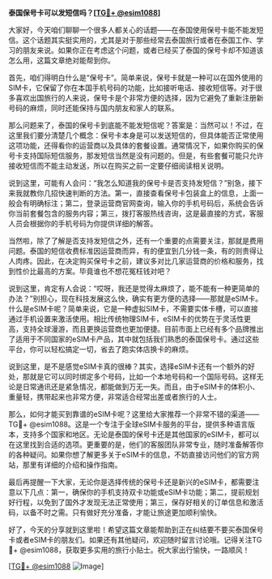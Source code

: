 **泰国保号卡可以发短信吗？[[TG💪+ @esim1088](https://t.me/s/esim1088)]**

大家好，今天咱们聊聊一个很多人都关心的话题——在泰国使用保号卡能不能发短信。这个话题其实挺实用的，尤其是对于那些经常去泰国旅行或者在泰国工作、学习的朋友来说。如果你正在考虑这个问题，或者已经买了泰国的保号卡却不知道该怎么用，这篇文章绝对能帮到你。

首先，咱们得明白什么是“保号卡”。简单来说，保号卡就是一种可以在国外使用的SIM卡，它保留了你在本国手机号码的功能，比如接听电话、接收短信等。对于很多喜欢出国旅行的人来说，保号卡是个非常方便的选择，因为它避免了重新注册新号码的麻烦，同时还能保持与国内朋友和家人的联系。

那么问题来了，泰国的保号卡到底能不能发短信呢？答案是：当然可以！不过，在这里我们要分清楚几个概念：保号卡本身是可以发送短信的，但具体能否正常使用这项功能，还得看你的运营商以及具体的套餐设置。通常情况下，如果你购买的保号卡支持国际短信服务，那发短信当然是没有问题的。但是，有些套餐可能只允许接收短信而不能主动发送，所以在购买之前一定要仔细阅读相关说明。

说到这里，可能有人会问：“我怎么知道我的保号卡是否支持发短信？”别急，接下来我就教你几招快速判断的方法。第一，直接查看保号卡包装盒上的信息，上面一般会有明确标注；第二，登录运营商官网查询，输入你的手机号码后，系统会告诉你当前套餐包含的服务内容；第三，拨打客服热线咨询，这是最直接的方式，客服人员会根据你的手机号码为你提供详细的解答。

当然啦，除了了解是否支持发短信之外，还有一个重要的点需要关注，那就是费用问题。泰国的短信收费标准因运营商而异，有的便宜到几分钱一条，有的则贵得让人肉疼。因此，在决定购买保号卡之前，建议多对比几家运营商的价格和服务，找到性价比最高的方案。毕竟谁也不想花冤枉钱对吧？

说到这里，肯定有人会说：“哎呀，我还是觉得太麻烦了，能不能有一种更简单的办法？”别担心，现在科技发展这么快，确实有更方便的选择——那就是eSIM卡。什么是eSIM卡呢？简单来说，它是一种虚拟SIM卡，不需要实体卡槽，可以直接通过手机设置来激活使用。相比传统物理SIM卡，eSIM卡的优势在于灵活性更高，支持全球漫游，而且更换运营商也更加便捷。目前市面上已经有多个品牌推出了适用于不同国家的eSIM卡产品，其中就包括我们熟悉的泰国保号卡。通过这些平台，你可以轻松搞定一切，省去了跑实体店换卡的麻烦。

说到这里，是不是感觉eSIM卡真的很棒？其实，选择eSIM卡还有一个额外的好处，那就是它可以同时绑定多个号码，比如一个本地号码和一个国际号码。这样无论是日常通讯还是紧急情况，都能做到万无一失。而且，由于eSIM卡的体积小、重量轻，携带起来也非常方便，非常适合经常出差或者旅行的人士。

那么，如何才能买到靠谱的eSIM卡呢？这里给大家推荐一个非常不错的渠道——TG💪+ @esim1088。这是一个专注于全球eSIM卡服务的平台，提供多种语言版本，支持多个国家和地区。无论是泰国的保号卡还是其他国家的eSIM卡，都可以在这里找到合适的选项。更重要的是，他们的客服团队非常专业，随时准备解答你的各种疑问。如果你想了解更多关于eSIM卡的信息，不妨直接访问他们的官方网站，那里有详细的介绍和操作指南。

最后再提醒一下大家，无论你是选择传统的保号卡还是新兴的eSIM卡，都需要注意以下几点：第一，确保你的手机支持双卡功能或eSIM卡功能；第二，提前规划好行程，以免到了国外才发现无法正常使用；第三，保存好相关的订单信息和激活码，以备不时之需。只有做好充分准备，才能让旅途更加顺利愉快。

好了，今天的分享就到这里啦！希望这篇文章能帮助到正在纠结要不要买泰国保号卡或者eSIM卡的朋友们。如果还有其他疑问，欢迎随时留言讨论哦。记得关注TG💪+ @esim1088，获取更多实用的旅行小贴士。祝大家出行愉快，一路顺风！

[[TG💪+ @esim1088](https://t.me/s/esim1088) ![Image](https://i.postimg.cc/4NQfJmqS/Snipaste-2025-05-13-00-14-12.png)]